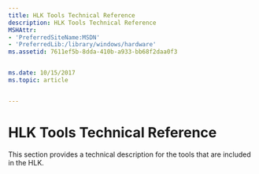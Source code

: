 ```yaml
---
title: HLK Tools Technical Reference
description: HLK Tools Technical Reference
MSHAttr:
- 'PreferredSiteName:MSDN'
- 'PreferredLib:/library/windows/hardware'
ms.assetid: 7611ef5b-8dda-410b-a933-bb68f2daa0f3


ms.date: 10/15/2017
ms.topic: article


---
```


# HLK Tools Technical Reference


This section provides a technical description for the tools that are included in the HLK.


 

 






